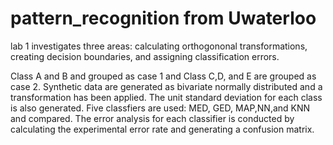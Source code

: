 # pattern_recognition from Uwaterloo

lab 1 investigates three areas: calculating orthogononal transformations, creating decision boundaries, and assigning classification errors. 

Class A and B and grouped as case 1 and Class C,D, and E are grouped as case 2. Synthetic data are generated as bivariate normally distributed and a transformation has been applied. The unit standard deviation for each class is also generated. Five classfiers are used: MED, GED, MAP,NN,and KNN and compared. The error analysis for each classifier is conducted by calculating the experimental error rate and generating a confusion matrix.
